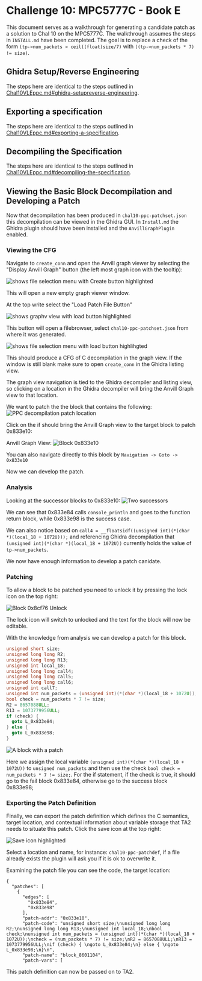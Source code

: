 # Challenge 10: MPC5777C - Book E

This document serves as a walkthrough for generating a candidate
patch as a solution to Chal 10 on the MPC5777C. The walkthrough assumes the steps in `INSTALL.md` have been completed. The goal is to replace a check of the form `(tp->num_packets > ceil((float)size/7)` with `((tp->num_packets * 7) != size)`.

## Ghidra Setup/Reverse Engineering

The steps here are identical to the steps outlined in [Chal10VLEppc.md#ghidra-setupreverse-engineering](Chal10VLEppc.md#ghidra-setupreverse-engineering).

## Exporting a specification

The steps here are identical to the steps outlined in [Chal10VLEppc.md#exporting-a-specification](Chal10VLEppc.md#exporting-a-specification).

## Decompiling the Specification

The steps here are identical to the steps outlined in [Chal10VLEppc.md#decompiling-the-specification](Chal10VLEppc.md#decompiling-the-specification).

## Viewing the Basic Block Decompilation and Developing a Patch

Now that decompilation has been produced in `chal10-ppc-patchset.json` this decompilation can be viewed in the Ghidra GUI. In `Install.md` the Ghidra plugin should have been installed and the `AnvillGraphPlugin` enabled.

### Viewing the CFG

Navigate to `create_conn` and open the Anvill graph viewer by selecting the "Display Anvill Graph" button (the left most graph icon with the tooltip):

![shows file selection menu with Create button highlighted](resources/AnvillGraphButton.png)

This will open a new empty graph viewer window.

At the top write select the "Load Patch File Button"

![shows graphv view with load button highlighted](resources/AddPatchDef.png)

This button will open a filebrowser, select `chal10-ppc-patchset.json` from where it was generated.

![shows file selection menu with load button highlihgted](resources/SelectPatchFile.png)

This should produce a CFG of C decompilation in the graph view. If the window is still blank make sure to open `create_conn` in the Ghidra listing view.

The graph view navigation is tied to the Ghidra decompiler and listing view, so clicking on a location in the Ghidra decompiler will bring the Anvill Graph view to that location.

We want to patch the the block that contains the following:
![PPC decompilation patch location](resources/ppc-vle-decompilation-block.png)

Click on the if should bring the Anvill Graph view to the target block to patch 0x833e10:

Anvill Graph View:
![Block 0x833e10](resources/ppc-graph-block.png)

You can also navigate directly to this block by `Navigation -> Goto -> 0x833e10`

Now we can develop the patch.

### Analysis

Looking at the successor blocks to 0x833e10:
![Two successors](resources/ppc-graph-block.png)

We can see that 0x833e84 calls `console_println` and goes to the function return block, while 0x833e98 is the success case.

We can also notice based on `call4 = __floatsidf((unsigned int)(*(char *)(local_18 + 1072U)));` and referencing Ghidra decompilation that `(unsigned int)(*(char *)(local_18 + 1072U))` currently holds the value of `tp->num_packets`. 

We now have enough information to develop a patch canidate.

### Patching

To allow a block to be patched you need to unlock it by pressing the lock icon on the top right:

![Block 0x8cf76 Unlock](resources/ppc-block-unlock.png)

The lock icon will switch to unlocked and the text for the block will now be editable.

With the knowledge from analysis we can develop a patch for this block.

```c
unsigned short size;
unsigned long long R2;
unsigned long long R13;
unsigned int local_18;
unsigned long long call4;
unsigned long long call5;
unsigned long long call6;
unsigned int call7;
unsigned int num_packets = (unsigned int)(*(char *)(local_18 + 1072U));
bool check = num_packets * 7 != size;
R2 = 8657088ULL;
R13 = 1073779956ULL;
if (check) { 
  goto L_0x833e84;
} else { 
  goto L_0x833e98;
}
```

![A block with a patch](resources/ppc-block-patch.png)

Here we assign the local variable `(unsigned int)(*(char *)(local_18 + 1072U))` to `unsigned num_packets` and then use the check `bool check = num_packets * 7 != size;`.
For the if statement, if the check is true, it should go to the fail block 0x833e84, otherwise go to the success block 0x833e98;

### Exporting the Patch Definition

Finally, we can export the patch definition which defines the C semantics, target location, and contextual information about variable storage that TA2 needs to situate this patch. Click the save icon at the top right:

![Save icon highlighted](resources/SaveIcon.png)

Select a location and name, for instance: `chal10-ppc-patchdef`, if a file already exists the plugin will ask you if it is ok to overwrite it.

Examining the patch file you can see the code, the target location:
```
{
  "patches": [
    {
      "edges": [
        "0x833e84",
        "0x833e98"
      ],
      "patch-addr": "0x833e10",
      "patch-code": "unsigned short size;\nunsigned long long R2;\nunsigned long long R13;\nunsigned int local_18;\nbool check;\nunsigned int num_packets = (unsigned int)(*(char *)(local_18 + 1072U));\ncheck = (num_packets * 7) != size;\nR2 = 8657088ULL;\nR13 = 1073779956ULL;\nif (check) { \ngoto L_0x833e84;\n} else { \ngoto L_0x833e98;\n}\n",
      "patch-name": "block_8601104",
      "patch-vars": [
```

This patch definition can now be passed on to TA2.

